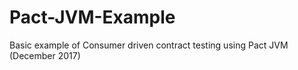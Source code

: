 # Pact-JVM-Example
Basic example of Consumer driven contract testing using Pact JVM (December 2017)
